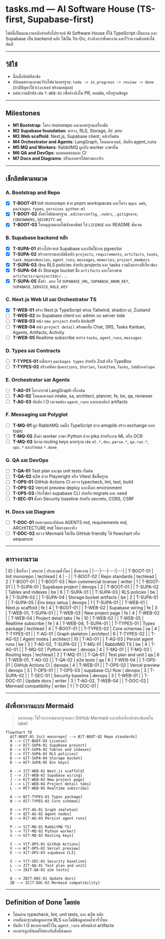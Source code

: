 # tasks.md — AI Software House (TS-first, Supabase-first)

ไฟล์นี้เป็นแผนงานหลักสำหรับโปรเจกต์ AI Software House ที่ใช้ TypeScript เป็นแกน และ Supabase เป็น backend หลัก
ใช้เป็น To-Do, อ้างอิงการพึ่งพางาน และรีวิวความคืบหน้าได้ทันที

---

## วิธีใช้
- ติ๊กเช็กลิสต์ทีละข้อ
- อัปเดตสถานะตามเวิร์กโฟลว์มาตรฐาน: `todo -> in_progress -> review -> done` (ถ้ามีปัญหาใช้ `blocked` พร้อมเหตุผล)
- แต่ละงานมีรหัส เช่น `T-WEB-01` เพื่ออ้างอิงใน PR, คอมมิต, หรือฐานข้อมูล

---

## Milestones
- **M1 Bootstrap**: โครง monorepo และมาตรฐานเครื่องมือ
- **M2 Supabase foundation**: ตาราง, RLS, Storage, คีย์ .env
- **M3 Web scaffold**: Next.js, Supabase client, หน้าเริ่มต้น
- **M4 Orchestrator and Agents**: LangGraph, โหนดเอเจนต์, บันทึก agent_runs
- **M5 MQ and Workers**: RabbitMQ ผูกกับ worker ภาษาอื่น
- **M6 QA and DevOps**: แผนทดสอบและ CI
- **M7 Docs and Diagrams**: ปรับเอกสารให้ตรงของจริง

---

## เช็กลิสต์ตามหมวด

### A. Bootstrap and Repo
- [x] **T-BOOT-01** Init monorepo ด้วย pnpm workspaces และโครง `apps web`, `packages types`, `services python-ml`
- [x] **T-BOOT-02** ตั้งค่าไฟล์มาตรฐาน `.editorconfig`, `.nvmrc`, `.gitignore`, `CODEOWNERS`, `SECURITY.md`
- [x] **T-BOOT-03** ใบอนุญาตแบบไม่เชิงพาณิชย์ ใส่ `LICENSE` และ README ชัดเจน

### B. Supabase backend หลัก
- [x] **T-SUPA-01** สร้างโปรเจกต์ Supabase และเปิดใช้งาน pgvector
 - [x] **T-SUPA-02** สร้างตารางและดัชนีหลัก `projects`, `requirements`, `artifacts`, `tasks`, `task_dependencies`, `agent_runs`, `messages`, `memories`, `project_members`
 - [x] **T-SUPA-03** เขียน RLS policies สำหรับ projects และ tasks รวมถึงตารางที่เกี่ยวข้อง
- [x] **T-SUPA-04** ตั้ง Storage bucket ชื่อ `artifacts` และโครงพาธ `artifacts/<projectId>/...`
 - [x] **T-SUPA-05** ตั้งค่า `.env` ใส่ `SUPABASE_URL`, `SUPABASE_ANON_KEY`, `SUPABASE_SERVICE_ROLE_KEY`

### C. Next.js Web UI และ Orchestrator TS
- [x] **T-WEB-01** สร้าง Next.js TypeScript พร้อม Tailwind, shadcn ui, Zustand
- [ ] **T-WEB-02** ต่อ Supabase client และ admin บน server side
- [ ] **T-WEB-03** หน้า `new project` สำหรับ kickoff
- [ ] **T-WEB-04** หน้า `project detail` พร้อมแท็บ Chat, SRS, Tasks Kanban, Agents, Artifacts, Activity
- [ ] **T-WEB-05** Realtime subscribe ตาราง `tasks`, `agent_runs`, `messages`

### D. Types และ Contracts
- [ ] **T-TYPES-01** แพ็กเกจ `packages types` สำหรับ Zod หรือ TypeBox
- [ ] **T-TYPES-02** สร้างสคีมา `Questions`, `Stories`, `TaskItem`, `Tasks`, `JobEnvelope`

### E. Orchestrator และ Agents
- [ ] **T-AG-01** โครงกราฟ LangGraph เบื้องต้น
- [ ] **T-AG-02** โหนดเอเจนต์ intake, sa, architect, planner, fe, be, qa, reviewer
- [ ] **T-AG-03** บันทึก I O เอเจนต์ลง `agent_runs` และแนบลิงก์ artifacts

### F. Messaging และ Polyglot
- [ ] **T-MQ-01** ผูก RabbitMQ บนฝั่ง TypeScript ด้วย amqplib สร้าง exchange แบบ topic
- [ ] **T-MQ-02** ตั้งค่า worker ภาษา Python ด้วย pika สำหรับงาน ML หรือ OCR
- [ ] **T-MQ-03** นิยาม routing keys มาตรฐาน เช่น `ml.*`, `doc.parse.*`, `qa.run.*`, `ops.*` และกำหนด `*.done`

### G. QA และ DevOps
- [ ] **T-QA-01** Test plan และชุด unit tests เริ่มต้น
- [ ] **T-QA-02** e2e ด้วย Playwright หรือ Vitest ขั้นพื้นฐาน
- [ ] **T-OPS-01** GitHub Actions CI ตรวจ typecheck, lint, test, build
- [ ] **T-OPS-02** Vercel preview deploy และตั้งค่า environment
- [ ] **T-OPS-03** เวิร์กโฟลว์ supabase CLI สำหรับ migrate และ seed
- [ ] **T-SEC-01** ตั้งค่า Security baseline สำหรับ secrets, CORS, CSRF

### H. Docs และ Diagram
- [ ] **T-DOC-01** ทบทวนและอัปเดต AGENTS md, requirements md, ARCHITECTURE md ให้ตรงของจริง
- [ ] **T-DOC-02** ตรวจ Mermaid ให้เป็น GitHub friendly ใช้ flowchart หรือ sequence

---

## ตารางงานรวม

| ID | ชื่อเรื่อง | บทบาท | ประมาณชั่วโมง | พึ่งพางาน |
|---|---|---:|---|
| T-BOOT-01 | Init monorepo | techlead | 4 | - |
| T-BOOT-02 | Repo standards | techlead | 2 | T-BOOT-01 |
| T-BOOT-03 | Non commercial license | writer | 1 | T-BOOT-01 |
| T-SUPA-01 | Supabase project | devops | 2 | T-BOOT-01 |
| T-SUPA-02 | Tables and indexes | be | 6 | T-SUPA-01 |
| T-SUPA-03 | RLS policies | be | 6 | T-SUPA-02 |
| T-SUPA-04 | Storage bucket artifacts | be | 2 | T-SUPA-01 |
| T-SUPA-05 | Env keys setup | devops | 1 | T-SUPA-01 |
| T-WEB-01 | Next.js scaffold | fe | 4 | T-BOOT-01 |
| T-WEB-02 | Supabase wiring | fe | 3 | T-WEB-01, T-SUPA-01 |
| T-WEB-03 | New project page | fe | 4 | T-WEB-02 |
| T-WEB-04 | Project detail tabs | fe | 10 | T-WEB-02 |
| T-WEB-05 | Realtime subscribe | fe | 4 | T-WEB-04, T-SUPA-01 |
| T-TYPES-01 | Types package | techlead | 4 | T-BOOT-01 |
| T-TYPES-02 | Core schemas | sa | 4 | T-TYPES-01 |
| T-AG-01 | Graph skeleton | architect | 6 | T-TYPES-02 |
| T-AG-02 | Agent nodes | architect | 10 | T-AG-01 |
| T-AG-03 | Persist agent runs | be | 3 | T-AG-02, T-SUPA-02 |
| T-MQ-01 | RabbitMQ TS | be | 4 | T-AG-01 |
| T-MQ-02 | Python worker | devops | 4 | T-MQ-01 |
| T-MQ-03 | Routing keys | techlead | 2 | T-MQ-01 |
| T-QA-01 | Test plan and unit | qa | 6 | T-WEB-01, T-AG-02 |
| T-QA-02 | e2e tests | qa | 6 | T-WEB-04 |
| T-OPS-01 | GitHub Actions CI | devops | 4 | T-WEB-01 |
| T-OPS-02 | Vercel preview | devops | 3 | T-OPS-01 |
| T-OPS-03 | supabase CLI flow | devops | 3 | T-SUPA-02 |
| T-SEC-01 | Security baseline | devops | 3 | T-WEB-01 |
| T-DOC-01 | Update docs | writer | 3 | T-AG-02, T-WEB-04 |
| T-DOC-02 | Mermaid compatibility | writer | 1 | T-DOC-01 |

---

## ผังพึ่งพางานแบบ Mermaid

> หมายเหตุ: ใช้ไวยากรณ์มาตรฐานของ GitHub Mermaid และหลีกเลี่ยงอักขระพิเศษใน label

```mermaid
flowchart TD
  A[T-BOOT-01 Init monorepo] --> B[T-BOOT-02 Repo standards]
  A --> C[T-BOOT-03 License]
  A --> D[T-SUPA-01 Supabase project]
  D --> E[T-SUPA-02 Tables and indexes]
  E --> F[T-SUPA-03 RLS policies]
  D --> G[T-SUPA-04 Storage bucket]
  D --> H[T-SUPA-05 Env keys]

  A --> I[T-WEB-01 Next.js scaffold]
  I --> J[T-WEB-02 Supabase wiring]
  J --> K[T-WEB-03 New project page]
  J --> L[T-WEB-04 Project detail tabs]
  L --> M[T-WEB-05 Realtime subscribe]

  A --> N[T-TYPES-01 Types package]
  N --> O[T-TYPES-02 Core schemas]

  O --> P[T-AG-01 Graph skeleton]
  P --> Q[T-AG-02 Agent nodes]
  Q --> R[T-AG-03 Persist agent runs]

  P --> S[T-MQ-01 RabbitMQ TS]
  S --> T[T-MQ-02 Python worker]
  S --> U[T-MQ-03 Routing keys]

  I --> V[T-OPS-01 GitHub Actions]
  V --> W[T-OPS-02 Vercel preview]
  E --> X[T-OPS-03 supabase CLI]

  I --> Y[T-SEC-01 Security baseline]
  L --> Z[T-QA-01 Test plan and unit]
  L --> ZA[T-QA-02 e2e tests]

  Q --> ZB[T-DOC-01 Update docs]
  ZB --> ZC[T-DOC-02 Mermaid compatibility]
```

---

## Definition of Done โดยย่อ
- โค้ดผ่าน typecheck, lint, unit tests, และ e2e หลัก
- งานที่แตะฐานข้อมูลเคารพ RLS และไม่มีข้อมูลอ่อนไหวรั่วไหล
- บันทึก I O ของเอเจนต์ไว้ใน `agent_runs` พร้อมลิงก์ artifacts
- เอกสารถูกอัปเดตให้ตรงกับสิ่งที่ส่งมอบ
